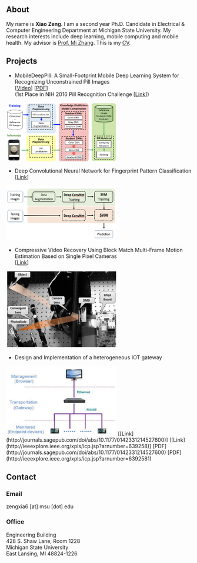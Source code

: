 ## About
My name is **Xiao Zeng**.
I am a second year Ph.D. Candidate in Electrical & Computer Engineering Department at Michigan State University.
My research interests include deep learning, mobile computing and mobile health. My advisor is [Prof. Mi Zhang](http://www.egr.msu.edu/~mizhang/). This is my [CV](https://drive.google.com/file/d/0B58hocLyBTW0SWwxRGhzZXU0bjA/view?usp=sharing).


## Projects

- MobileDeepPill: A Small-Footprint Mobile Deep Learning System for Recognizing Unconstrained Pill Images  
[[Video](https://www.youtube.com/watch?v=-k7awuoW2rg&feature=youtu.be)]
[[PDF](https://drive.google.com/file/d/0B58hocLyBTW0NWlXaGpyLUtLc0U/view?usp=sharing)]  
(1st Place in NIH 2016 Pill Recognition Challenge [[Link](https://www.nlm.nih.gov/news/pillimagerecognitionchallenge.html)])
<img src="pics/mobiledeeppill.png" alt="alt text" width="300" height="160">


- Deep Convolutional Neural Network for Fingerprint Pattern Classification  
[[Link](https://zengxiao1028.github.io/CSE902_Project_17Spring/)]  
<img src="pics/fingerprint.png" alt="alt text" width="300" height="150">


- Compressive Video Recovery Using Block Match Multi-Frame Motion Estimation Based on Single Pixel Cameras  
[[Link](http://www.mdpi.com/1424-8220/16/3/318)]
<img src="pics/sensor2.jpg" alt="alt text" width="300" height="210">


- Design and Implementation of a heterogeneous IOT gateway  
<img src="pics/IOT.png" alt="alt text" width="300" height="190">
[[Link](http://journals.sagepub.com/doi/abs/10.1177/0142331214527600)]
[[Link](http://ieeexplore.ieee.org/xpls/icp.jsp?arnumber=639258)]
[PDF](http://journals.sagepub.com/doi/abs/10.1177/0142331214527600)
[PDF](http://ieeexplore.ieee.org/xpls/icp.jsp?arnumber=6392581)

## Contact

### Email
zengxia6 [at] msu [dot] edu

### Office
Engineering Building  
428 S. Shaw Lane, Room 1228  
Michigan State University  
East Lansing, MI 48824-1226




